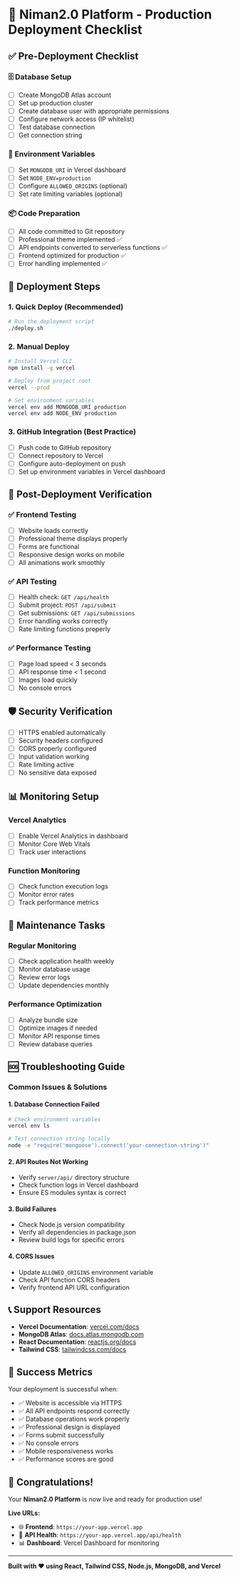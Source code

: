 # 🚀 Niman2.0 Platform - Production Deployment Checklist

## ✅ Pre-Deployment Checklist

### 🗄️ Database Setup
- [ ] Create MongoDB Atlas account
- [ ] Set up production cluster
- [ ] Create database user with appropriate permissions
- [ ] Configure network access (IP whitelist)
- [ ] Test database connection
- [ ] Get connection string

### 🔐 Environment Variables
- [ ] Set `MONGODB_URI` in Vercel dashboard
- [ ] Set `NODE_ENV=production`
- [ ] Configure `ALLOWED_ORIGINS` (optional)
- [ ] Set rate limiting variables (optional)

### 📦 Code Preparation
- [ ] All code committed to Git repository
- [ ] Professional theme implemented ✅
- [ ] API endpoints converted to serverless functions ✅
- [ ] Frontend optimized for production ✅
- [ ] Error handling implemented ✅

## 🚀 Deployment Steps

### 1. Quick Deploy (Recommended)
```bash
# Run the deployment script
./deploy.sh
```

### 2. Manual Deploy
```bash
# Install Vercel CLI
npm install -g vercel

# Deploy from project root
vercel --prod

# Set environment variables
vercel env add MONGODB_URI production
vercel env add NODE_ENV production
```

### 3. GitHub Integration (Best Practice)
- [ ] Push code to GitHub repository
- [ ] Connect repository to Vercel
- [ ] Configure auto-deployment on push
- [ ] Set up environment variables in Vercel dashboard

## 🔧 Post-Deployment Verification

### ✅ Frontend Testing
- [ ] Website loads correctly
- [ ] Professional theme displays properly
- [ ] Forms are functional
- [ ] Responsive design works on mobile
- [ ] All animations work smoothly

### ✅ API Testing
- [ ] Health check: `GET /api/health`
- [ ] Submit project: `POST /api/submit`
- [ ] Get submissions: `GET /api/submissions`
- [ ] Error handling works correctly
- [ ] Rate limiting functions properly

### ✅ Performance Testing
- [ ] Page load speed < 3 seconds
- [ ] API response time < 1 second
- [ ] Images load quickly
- [ ] No console errors

## 🛡️ Security Verification

- [ ] HTTPS enabled automatically
- [ ] Security headers configured
- [ ] CORS properly configured
- [ ] Input validation working
- [ ] Rate limiting active
- [ ] No sensitive data exposed

## 📊 Monitoring Setup

### Vercel Analytics
- [ ] Enable Vercel Analytics in dashboard
- [ ] Monitor Core Web Vitals
- [ ] Track user interactions

### Function Monitoring
- [ ] Check function execution logs
- [ ] Monitor error rates
- [ ] Track performance metrics

## 🔄 Maintenance Tasks

### Regular Monitoring
- [ ] Check application health weekly
- [ ] Monitor database usage
- [ ] Review error logs
- [ ] Update dependencies monthly

### Performance Optimization
- [ ] Analyze bundle size
- [ ] Optimize images if needed
- [ ] Monitor API response times
- [ ] Review database queries

## 🆘 Troubleshooting Guide

### Common Issues & Solutions

#### 1. Database Connection Failed
```bash
# Check environment variables
vercel env ls

# Test connection string locally
node -e "require('mongoose').connect('your-connection-string')"
```

#### 2. API Routes Not Working
- Verify `server/api/` directory structure
- Check function logs in Vercel dashboard
- Ensure ES modules syntax is correct

#### 3. Build Failures
- Check Node.js version compatibility
- Verify all dependencies in package.json
- Review build logs for specific errors

#### 4. CORS Issues
- Update `ALLOWED_ORIGINS` environment variable
- Check API function CORS headers
- Verify frontend API URL configuration

## 📞 Support Resources

- **Vercel Documentation**: [vercel.com/docs](https://vercel.com/docs)
- **MongoDB Atlas**: [docs.atlas.mongodb.com](https://docs.atlas.mongodb.com)
- **React Documentation**: [reactjs.org/docs](https://reactjs.org/docs)
- **Tailwind CSS**: [tailwindcss.com/docs](https://tailwindcss.com/docs)

## 🎯 Success Metrics

Your deployment is successful when:
- ✅ Website is accessible via HTTPS
- ✅ All API endpoints respond correctly
- ✅ Database operations work properly
- ✅ Professional design is displayed
- ✅ Forms submit successfully
- ✅ No console errors
- ✅ Mobile responsiveness works
- ✅ Performance scores are good

## 🎉 Congratulations!

Your **Niman2.0 Platform** is now live and ready for production use! 

**Live URLs:**
- 🌐 **Frontend**: `https://your-app.vercel.app`
- 🔗 **API Health**: `https://your-app.vercel.app/api/health`
- 📊 **Dashboard**: Vercel Dashboard for monitoring

---

**Built with ❤️ using React, Tailwind CSS, Node.js, MongoDB, and Vercel**
